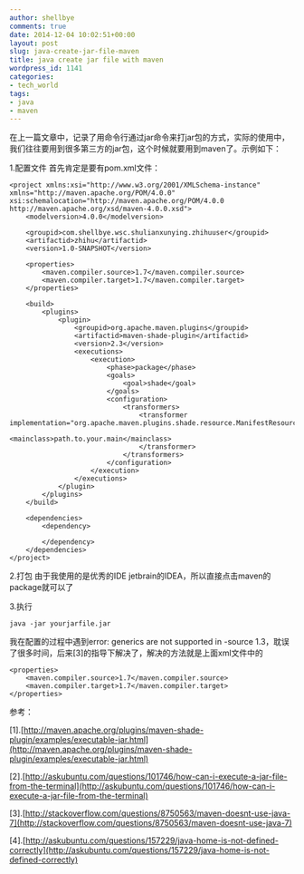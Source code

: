 ```yaml
---
author: shellbye
comments: true
date: 2014-12-04 10:02:51+00:00
layout: post
slug: java-create-jar-file-maven
title: java create jar file with maven
wordpress_id: 1141
categories:
- tech_world
tags:
- java
- maven
---
```


在上一篇文章中，记录了用命令行通过jar命令来打jar包的方式，实际的使用中，我们往往要用到很多第三方的jar包，这个时候就要用到maven了。示例如下：

1.配置文件
首先肯定是要有pom.xml文件：

    
    
    <project xmlns:xsi="http://www.w3.org/2001/XMLSchema-instance" xmlns="http://maven.apache.org/POM/4.0.0" xsi:schemalocation="http://maven.apache.org/POM/4.0.0 http://maven.apache.org/xsd/maven-4.0.0.xsd">
        <modelversion>4.0.0</modelversion>
    
        <groupid>com.shellbye.wsc.shulianxunying.zhihuuser</groupid>
        <artifactid>zhihu</artifactid>
        <version>1.0-SNAPSHOT</version>
    
        <properties>
            <maven.compiler.source>1.7</maven.compiler.source>
            <maven.compiler.target>1.7</maven.compiler.target>
        </properties>
    
        <build>
            <plugins>
                <plugin>
                    <groupid>org.apache.maven.plugins</groupid>
                    <artifactid>maven-shade-plugin</artifactid>
                    <version>2.3</version>
                    <executions>
                        <execution>
                            <phase>package</phase>
                            <goals>
                                <goal>shade</goal>
                            </goals>
                            <configuration>
                                <transformers>
                                    <transformer implementation="org.apache.maven.plugins.shade.resource.ManifestResourceTransformer">
                                        <mainclass>path.to.your.main</mainclass>
                                    </transformer>
                                </transformers>
                            </configuration>
                        </execution>
                    </executions>
                </plugin>
            </plugins>
        </build>
    
        <dependencies>
            <dependency>
                
            </dependency>
        </dependencies>
    </project>



2.打包
由于我使用的是优秀的IDE jetbrain的IDEA，所以直接点击maven的package就可以了

3.执行

    
    java -jar yourjarfile.jar



我在配置的过程中遇到error: generics are not supported in -source 1.3，耽误了很多时间，后来[3]的指导下解决了，解决的方法就是上面xml文件中的

    
    <properties>
        <maven.compiler.source>1.7</maven.compiler.source>
        <maven.compiler.target>1.7</maven.compiler.target>
    </properties>


参考：

[1].[http://maven.apache.org/plugins/maven-shade-plugin/examples/executable-jar.html](http://maven.apache.org/plugins/maven-shade-plugin/examples/executable-jar.html)

[2].[http://askubuntu.com/questions/101746/how-can-i-execute-a-jar-file-from-the-terminal](http://askubuntu.com/questions/101746/how-can-i-execute-a-jar-file-from-the-terminal)

[3].[http://stackoverflow.com/questions/8750563/maven-doesnt-use-java-7](http://stackoverflow.com/questions/8750563/maven-doesnt-use-java-7)

[4].[http://askubuntu.com/questions/157229/java-home-is-not-defined-correctly](http://askubuntu.com/questions/157229/java-home-is-not-defined-correctly)
